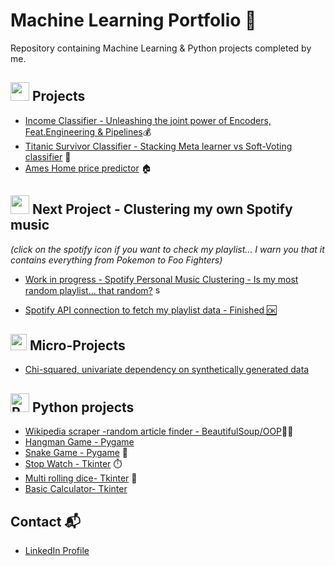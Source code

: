 # Machine Learning Portfolio 🤖

Repository containing Machine Learning & Python projects completed by me.

## <img height="30" src="https://cdn3.iconfinder.com/data/icons/basic-ui-elements-2-4-filled-outline-45/512/Basic_UI_Elements_2.4_-_Filled_Outline_-_45-45-512.png"/> Projects


* [Income Classifier - Unleashing the joint power of Encoders, Feat.Engineering & Pipelines](https://github.com/Mario-UF/DsProyects/blob/main/Adult%20Census%20Income/ADULTS.ipynb)💰
* [Titanic Survivor Classifier - Stacking Meta learner vs Soft-Voting classifier](https://github.com/Neymario14/DsProyects/blob/main/Titanic_Survivor_Classifier/Titanic_Survivor_Classifier.ipynb) 🚢 
* [Ames Home price predictor](https://github.com/Neymario14/DsProyects/blob/main/Ames_Housing_Prices/Ames_Housing_Prices.ipynb) 🏠

## <a href="https://open.spotify.com/playlist/4vKSQjBWzGfVy10Sx41EMf?si=84c422b1c3cd4b04"><img height="30" src="https://www.vectorlogo.zone/logos/spotify/spotify-ar21.svg"/><a/> Next Project - Clustering my own Spotify music 
 *(click on the spotify icon if you want to check my playlist... I warn you that it contains everything from Pokemon to Foo Fighters)*
  
* [Work in progress - Spotify Personal Music Clustering - Is my most random playlist... that random?](https://github.com/Mario-UF/DsProyects/blob/main/Spotify_Clustering/My_Spotify_Clustering.ipynb) <a href="https://open.spotify.com/playlist/4vKSQjBWzGfVy10Sx41EMf?si=84c422b1c3cd4b04"><img height=15 title="spotify" src="https://cdn2.iconfinder.com/data/icons/social-icons-33/128/Spotify-512.png"><a/>
  
* [Spotify API connection to fetch my playlist data - Finished 🆗](https://github.com/Mario-UF/DsProyects/blob/main/Spotify_Clustering/spotify_data_extract.py)
  
## <img height="26" src="https://cdn0.iconfinder.com/data/icons/science-192/64/Electron-atomic-physics-nuclear-education-atom-science--256.png"/> Micro-Projects

* [Chi-squared, univariate dependency on synthetically generated data](https://github.com/Mario-UF/DsProyects/blob/main/Micro-projects/An%C3%A1lisis%20univariado%20independencia%20-%20Chi%20cuadrado.ipynb)

## <img width="30" height="30" title="Python" src="https://cdn.jsdelivr.net/gh/devicons/devicon/icons/python/python-original.svg" /> Python projects


          
          

* [Wikipedia scraper -random article finder - BeautifulSoup/OOP](https://github.com/Mario-UF/DsProyects/blob/main/Pyprojects/wikipedia_scraper.py)🔎📃
* [Hangman Game - Pygame](https://github.com/Mario-UF/DsProyects/blob/main/Pyprojects/Hangman/hangman.py)
* [Snake Game - Pygame](https://github.com/Mario-UF/DsProyects/blob/main/Pyprojects/Snake.py) 🐍
* [Stop Watch - Tkinter](https://github.com/Mario-UF/DsProyects/blob/main/Pyprojects/Stopwatch/Stop%20watch.py) ⏱️
* [Multi rolling dice- Tkinter](https://github.com/Mario-UF/DsProyects/blob/main/Pyprojects/Rolling_Dice.py) 🎲
* [Basic Calculator- Tkinter](https://github.com/Mario-UF/DsProyects/blob/main/Pyprojects/basic_calculator.py)


## Contact 📬

* [LinkedIn Profile](https://www.linkedin.com/in/mario-urzua-fritz/)
